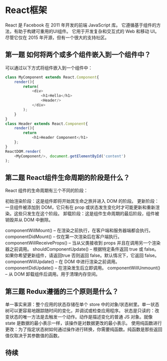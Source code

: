 # React框架

React 是 Facebook 在 2011 年开发的前端 JavaScript 库。 它遵循基于组件的方法，有助于构建可重用的UI组件。 它用于开发复杂和交互式的 Web 和移动 UI。 尽管它仅在 2015 年开源，但有一个很大的支持社区。

## 第一题  如何将两个或多个组件嵌入到一个组件中？

可以通过以下方式将组件嵌入到一个组件中：

```js 
class MyComponent extends React.Component{
    render(){
        return(          
            <div>
                <h1>Hello</h1>
                <Header/>
            </div>
        );
    }
}
class Header extends React.Component{
    render(){
        return
            <h1>Header Component</h1>   
    };
}
ReactDOM.render(
    <MyComponent/>, document.getElementById('content')
);
```

## 第二题  React组件生命周期的阶段是什么？

React 组件的生命周期有三个不同的阶段：

初始渲染阶段：这是组件即将开始其生命之旅并进入 DOM 的阶段。
更新阶段：一旦组件被添加到 DOM，它只有在 prop 或状态发生变化时才可能更新和重新渲染。这些只发生在这个阶段。
卸载阶段：这是组件生命周期的最后阶段，组件被销毁并从 DOM 中删除。

componentWillMount() – 在渲染之前执行，在客户端和服务器端都会执行。
componentDidMount() – 仅在第一次渲染后在客户端执行。
componentWillReceiveProps() – 当从父类接收到 props 并且在调用另一个渲染器之前调用。
shouldComponentUpdate() – 根据特定条件返回 true 或 false。如果你希望更新组件，请返回true 否则返回 false。默认情况下，它返回 false。
componentWillUpdate() – 在 DOM 中进行渲染之前调用。
componentDidUpdate() – 在渲染发生后立即调用。
componentWillUnmount() – 从 DOM 卸载组件后调用。用于清理内存空间。

## 第三题  Redux遵循的三个原则是什么？

单一事实来源：整个应用的状态存储在单个 store 中的对象/状态树里。单一状态树可以更容易地跟踪随时间的变化，并调试或检查应用程序。
状态是只读的：改变状态的唯一方法是去触发一个动作。动作是描述变化的普通 JS 对象。就像 state 是数据的最小表示一样，该操作是对数据更改的最小表示。
使用纯函数进行更改：为了指定状态树如何通过操作进行转换，你需要纯函数。纯函数是那些返回值仅取决于其参数值的函数。

## 待续